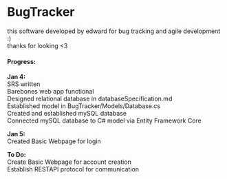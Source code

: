 # BugTracker

this software developed by edward for bug tracking and agile development :)  
thanks for looking <3  

#### Progress:
**Jan 4:**  
SRS written  
Barebones web app functional  
Designed relational database in databaseSpecification.md  
Established model in BugTracker/Models/Database.cs  
Created and established mySQL database  
Connected mySQL database to C# model via Entity Framework Core  

**Jan 5:**  
Created Basic Webpage for login  

**To Do:**  
Create Basic Webpage for account creation  
Establish RESTAPI protocol for communication  